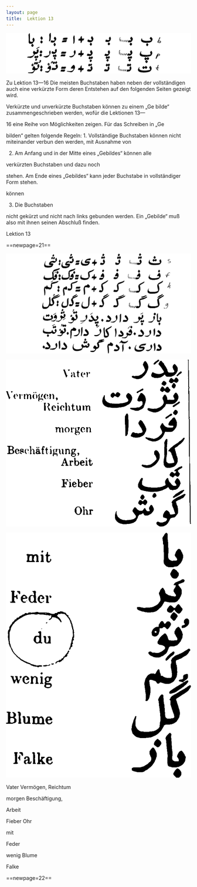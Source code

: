 ```yaml
---
layout: page
title:  Lektion 13
---
```



![image](assets/s/023.png-19.png)

Zu Lektion 13—16 Die meisten Buchstaben haben neben der vollständigen
auch eine verkürzte Form deren Entstehen auf den folgenden Seiten
gezeigt wird.

Verkürzte und unverkürzte Buchstaben können zu einem „Ge­ bilde“
zusammengeschrieben werden, wofür die Lektionen 13—

16 eine Reihe von Möglichkeiten zeigen. Für das Schreiben in „Ge­

bilden“ gelten folgende Regeln: 1. Vollständige Buchstaben können nicht
miteinander verbun­ den werden, mit Ausnahme von

2. Am Anfang und in der Mitte eines „Gebildes“ können alle

verkürzten Buchstaben und dazu noch

stehen. Am Ende eines „Gebildes“ kann jeder Buchstabe in vollständiger
Form stehen.

können

3. Die Buchstaben

nicht gekürzt und nicht nach links gebunden werden. Ein „Gebilde“ muß
also mit ihnen seinen Abschluß finden.

Lektion 13





==newpage=21==

![image](assets/s/024.png-02.png)

![image](assets/s/2col/024.png-06_1L.png)

![image](assets/s/2col/024.png-06_2R.png)

Vater Vermögen, Reichtum

morgen Beschäftigung,

Arbeit

Fieber Ohr



mit

Feder

wenig Blume

Falke



==newpage=22==

